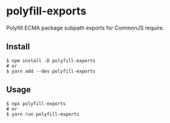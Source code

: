 # polyfill-exports

Polyfill ECMA package subpath exports for CommonJS require.

## Install

```shell
$ npm install -D polyfill-exports
# or
$ yarn add --dev polyfill-exports
```

## Usage

```shell
$ npx polyfill-exports
# or
$ yarn run polyfill-exports
```
